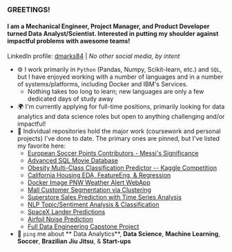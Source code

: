 ### GREETINGS!

#### I am a Mechanical Engineer, Project Manager, and Product Developer turned Data Analyst/Scientist. Interested in putting my shoulder against impactful problems with awesome teams!

LinkedIn profile: [dmarks84](https://www.linkedin.com/in/dmarks84/) | 
*No other social media, by intent*

- ⚙️ I work primarily in `Python` (Pandas, Numpy, Scikit-learn, etc.) and `SQL`, but I have enjoyed working with a number of languages and in a number of systems/platforms, including Docker and IBM's Services.
  - Nothing takes too long to learn; new languages are only a few dedicated days of study away 
- 🌍 I'm currently applying for full-time positions, primarily looking for data analytics and data science roles but open to anything challenging and/or impactful!
- 💅 Individual repositories hold the major work (coursework and personal projects) I've done to date.  The primary ones are pinned, but I've listed my favorite here:
  - [European Soccer Points Contributors - Messi's Significance](https://github.com/dmarks84/Ind_Project_European-Soccer-Top-Points-Contributors--Kaggle)
  - [Advanced SQL Movie Database](https://github.com/dmarks84/Ind_Project_Movie-Database-SQLite)
  - [Obesity Multi-Class Classification Predictor -- Kaggle Competition](https://github.com/dmarks84/Ind_Proj_Obesity-Multi-Class-Classification--Kaggle)
  - [California Housing EDA, FeatureEng, & Regression](https://github.com/dmarks84/Ind_Project_California-Housing-Data--Kaggle)
  - [Docker Image PNW Weather Alert WebApp](https://github.com/dmarks84/Ind_Project_Docker-Image-PNW-Weather-App)
  - [Mall Customer Segmentation via Clustering](https://github.com/dmarks84/Ind_Project_Mall-Customer-Clustering--Kaggle)
  - [Superstore Sales Prediction with Time Series Analysis](https://github.com/dmarks84/Ind_Project_Superstore-Sales-Time-Series-Analysis--Kaggle)
  - [NLP Topic/Sentiment Analysis & Classification](https://github.com/dmarks84/Ind_Project_New-Topic-NLP-Analysis-Classification--Kaggle)
  - [SpaceX Lander Predictions](https://github.com/dmarks84/Coursework_Capstone_SpaceX_Predictions)
  - [Airfoil Noise Prediction](https://github.com/dmarks84/Coursework_Project_Airfoil-Noise-Prediction)
  - [Full Data Engineering Capstone Project](https://github.com/dmarks84/Coursework_Capstone_Full_Data_Engineering)
- 💬 `ping` me about ** Data Analytics**, **Data Science**, **Machine Learning**, **Soccer**, **Brazilian Jiu Jitsu**, & **Start-ups**
